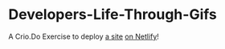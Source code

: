 # Developers-Life-Through-Gifs
A Crio.Do Exercise to deploy [a site](https://dionnenoellabarretto.github.io/Developers-Life-Through-Gifs/) [on Netlify](http://festive-yonath-3d2436.netlify.app/)!
